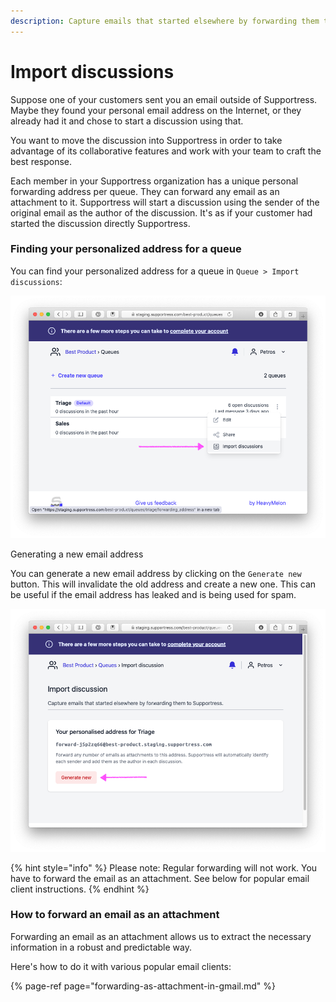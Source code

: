 ```yaml
---
description: Capture emails that started elsewhere by forwarding them to Supportress.
---
```


# Import discussions

Suppose one of your customers sent you an email outside of Supportress. Maybe they found your personal email address on the Internet, or they already had it and chose to start a discussion using that.

You want to move the discussion into Supportress in order to take advantage of its collaborative features and work with your team to craft the best response.

Each member in your Supportress organization has a unique personal forwarding address per queue. They can forward any email as an attachment to it. Supportress will start a discussion using the sender of the original email as the author of the discussion. It's as if your customer had started the discussion directly Supportress.

### Finding your personalized address for a queue

You can find your personalized address for a queue in `Queue > Import discussions`:

![Import discussions](.gitbook/assets/import_discussions.png)

Generating a new email address

You can generate a new email address by clicking on the `Generate new` button. This will invalidate the old address and create a new one. This can be useful if the email address has leaked and is being used for spam.

![Generate new](.gitbook/assets/generate_new.png)

{% hint style="info" %}
Please note: Regular forwarding will not work. You have to forward the email as an attachment. See below for popular email client instructions.
{% endhint %}

### How to forward an email as an attachment

Forwarding an email as an attachment allows us to extract the necessary information in a robust and predictable way.

Here's how to do it with various popular email clients:

{% page-ref page="forwarding-as-attachment-in-gmail.md" %}



